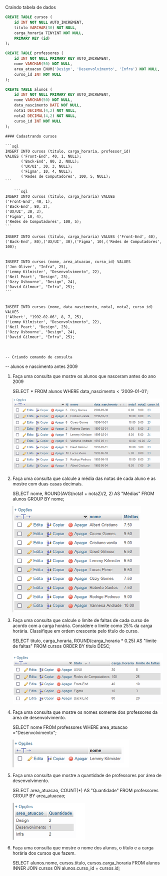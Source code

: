 Craindo tabela de dados

<!-- Criando tabelas -->
```sql
CREATE TABLE cursos (
    id INT NOT NULL AUTO_INCREMENT,
    titulo VARCHAR(30) NOT NULL,
    carga_horaria TINYINT NOT NULL,
    PRIMARY KEY (id)
);
```	

```sql	
CREATE TABLE professores (
    id INT NOT NULL PRIMARY KEY AUTO_INCREMENT,
    nome VARCHAR(50) NOT NULL,
    area_atuacao ENUM('Design', 'Desenvolvimento', 'Infra') NOT NULL,
    curso_id INT NOT NULL
);
```

```sql
CREATE TABLE alunos (
    id INT NOT NULL PRIMARY KEY AUTO_INCREMENT,
    nome VARCHAR(50) NOT NULL,
    data_nascimento DATE NOT NULL,
    nota1 DECIMAL(4,2) NOT NULL,
    nota2 DECIMAL(4,2) NOT NULL,
    curso_id INT NOT NULL
);
```	

<!-- Realizando cadastro -->

    #### Cadastrando cursos

    ```sql
    INSERT INTO cursos (titulo, carga_horaria, professor_id)
    VALUES ('Front-End', 40, 1, NULL);
           ('Back-End', 80, 2, NULL);
           ('UX/UI', 30, 3, NULL);
           ('Figma', 10, 4, NULL);
           ('Redes de Computadores', 100, 5, NULL);
    ```

        ```sql
    INSERT INTO cursos (titulo, carga_horaria) VALUES 
    ('Front-End', 40, 1),
    ('Back-End', 80, 2),
    ('UX/UI', 30, 3),
    ('Figma', 10, 4),
    ('Redes de Computadores', 100, 5);
    ```

    INSERT INTO cursos (titulo, carga_horaria) VALUES ('Front-End', 40),('Back-End', 80),('UX/UI', 30),('Figma', 10),('Redes de Computadores', 100);

    
    INSERT INTO cursos (nome, area_atuacao, curso_id) VALUES 
    ('Jon Oliver', "Infra", 25),
    ('Lemmy Kilmister', "Desenvolvimento", 22),
    ('Neil Peart', "Design", 23),
    ('Ozzy Osbourne', "Design", 24),
    ('David Gilmour', "Infra", 25);
    ```


    INSERT INTO cursos (nome, data_nascimento, nota1, nota2, curso_id) VALUES 
    ('Albert', "1992-02-06", 8, 7, 25),
    ('Lemmy Kilmister', "Desenvolvimento", 22),
    ('Neil Peart', "Design", 23),
    ('Ozzy Osbourne', "Design", 24),
    ('David Gilmour', "Infra", 25);


   
    -- Criando comando de consulta

-- alunos e nascimento antes 2009
1) Faça uma consulta que mostre os alunos que nasceram antes do ano 2009

    SELECT * FROM alunos WHERE data_nascimento < '2009-01-01';

    ![](imagens/menores%202009.png)


2) Faça uma consulta que calcule a média das notas de cada aluno e as mostre com duas casas decimais.

    SELECT nome, ROUND(AVG(nota1 + nota2)/2, 2) AS "Médias" FROM alunos GROUP BY nome;

    ![](imagens/medias-alunos.png)

3) Faça uma consulta que calcule o limite de faltas de cada curso de acordo com a carga horária. Considere o limite como 25% da carga horária. Classifique em ordem crescente pelo título do curso.

    SELECT titulo, carga_horaria, ROUND(carga_horaria * 0.25) AS "limite de faltas" FROM cursos ORDER BY titulo DESC;

    ![](imagens/ordem-desc.png  "Ordem decrescente")


4) Faça uma consulta que mostre os nomes somente dos professores da área de desenvolvimento.

    SELECT nome FROM professores WHERE area_atuacao ="Desenvolvimento";

    ![](imagens/nome-professor.png)

5) Faça uma consulta que mostre a quantidade de professores por área de desenvolvimento.

    SELECT area_atuacao, COUNT(*) AS "Quantidade" FROM professores GROUP BY area_atuacao;

    ![](imagens/quantidade-area-atuacao.png)

6) Faça uma consulta que mostre o nome dos alunos, o título e a carga horária dos cursos que fazem.

    SELECT alunos.nome, cursos.titulo, cursos.carga_horaria FROM alunos INNER JOIN cursos ON alunos.curso_id = cursos.id;